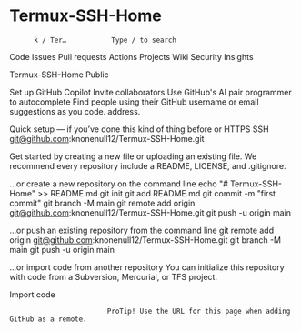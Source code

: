 # Termux-SSH-Home
          k / Ter…           Type / to search


Code        Issues          Pull requests        Actions         Projects         Wiki        Security      Insights



  Termux-SSH-Home                 Public




 Set up GitHub Copilot                                             Invite collaborators
 Use GitHub's AI pair programmer to autocomplete                   Find people using their GitHub username or email
 suggestions as you code.                                          address.




 Quick setup — if you’ve done this kind of thing before
    or     HTTPS      SSH      git@github.com:knonenull12/Termux-SSH-Home.git

 Get started by creating a new file or uploading an existing file. We recommend every repository include a README,
 LICENSE, and .gitignore.




 …or create a new repository on the command line
  echo "# Termux-SSH-Home" >> README.md
  git init
  git add README.md
  git commit -m "first commit"
  git branch -M main
  git remote add origin git@github.com:knonenull12/Termux-SSH-Home.git
  git push -u origin main




 …or push an existing repository from the command line
  git remote add origin git@github.com:knonenull12/Termux-SSH-Home.git
  git branch -M main
  git push -u origin main




 …or import code from another repository
 You can initialize this repository with code from a Subversion, Mercurial, or TFS project.

   Import code




                            ProTip! Use the URL for this page when adding GitHub as a remote.

